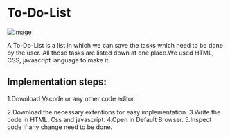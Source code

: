 # To-Do-List
![image](https://user-images.githubusercontent.com/103670494/205444294-a750b7d1-d325-4c4c-a019-1aaf8943df25.png)

A To-Do-List is a list in which we can save the tasks which need to be done by the user. All those tasks are listed down at one place.We used HTML, CSS, javascript language to make it.

## Implementation steps:

1.Download Vscode or any other code editor.

2.Download the necessary extentions for easy implementation.
3.Write the code in HTML, Css and javascript.
4.Open in Default Browser.
5.Inspect code if any change need to be done.
